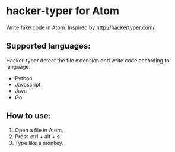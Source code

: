 # hacker-typer for Atom

Write fake code in Atom. Inspired by http://hackertyper.com/

## Supported languages:
Hacker-typer detect the file extension and write code according to language:
* Python
* Javascript
* Java
* Go

## How to use:

1. Open a file in Atom.
2. Press ctrl + alt + s.
3. Type like a monkey.
